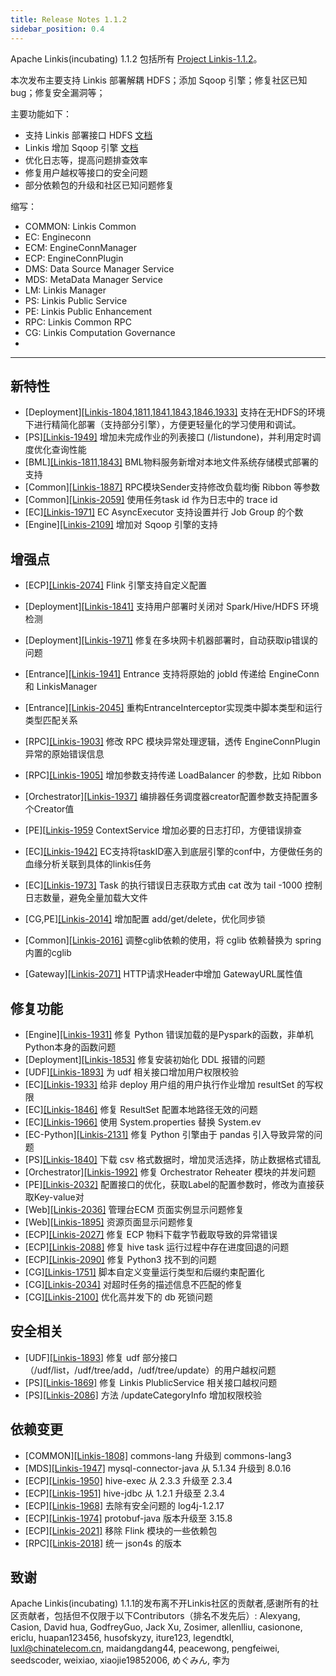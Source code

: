 ```yaml
---
title: Release Notes 1.1.2
sidebar_position: 0.4
--- 
```


Apache Linkis(incubating) 1.1.2 包括所有 [Project Linkis-1.1.2](https://github.com/apache/incubator-linkis/projects/20)。


本次发布主要支持 Linkis 部署解耦 HDFS；添加 Sqoop 引擎；修复社区已知 bug；修复安全漏洞等；

主要功能如下：
* 支持 Linkis 部署接口 HDFS [文档](/deployment/deploy_linkis_without_hdfs.md)
* Linkis 增加 Sqoop 引擎 [文档](/engine_usage/sqoop.md)
* 优化日志等，提高问题排查效率
* 修复用户越权等接口的安全问题
* 部分依赖包的升级和社区已知问题修复

缩写：
- COMMON: Linkis Common
- EC: Engineconn
- ECM: EngineConnManager
- ECP: EngineConnPlugin
- DMS: Data Source Manager Service
- MDS: MetaData Manager Service
- LM:  Linkis Manager
- PS: Linkis Public Service
- PE: Linkis Public Enhancement
- RPC: Linkis Common RPC
- CG: Linkis Computation Governance
- 

---
## 新特性
* \[Deployment][[Linkis-1804,1811,1841,1843,1846,1933]](https://github.com/apache/incubator-linkis/pull/1804) 支持在无HDFS的环境下进行精简化部署（支持部分引擎），方便更轻量化的学习使用和调试。
* \[PS][[Linkis-1949]](https://github.com/apache/incubator-linkis/pull/1949) 增加未完成作业的列表接口 (/listundone)，并利用定时调度优化查询性能
* \[BML][[Linkis-1811,1843]](https://github.com/apache/incubator-linkis/pull/1843) BML物料服务新增对本地文件系统存储模式部署的支持
* \[Common][[Linkis-1887]](https://github.com/apache/incubator-linkis/pull/1887) RPC模块Sender支持修改负载均衡 Ribbon 等参数
* \[Common][[Linkis-2059]](https://github.com/apache/incubator-linkis/issues/2059)  使用任务task id 作为日志中的 trace id
* \[EC][[Linkis-1971]](https://github.com/apache/incubator-linkis/pull/1971) EC AsyncExecutor 支持设置并行 Job Group 的个数
* \[Engine][[Linkis-2109]](https://github.com/apache/incubator-linkis/pull/2109) 增加对 Sqoop 引擎的支持

## 增强点
* \[ECP][[Linkis-2074]](https://github.com/apache/incubator-linkis/issues/2074) Flink 引擎支持自定义配置
* \[Deployment][[Linkis-1841]](https://github.com/apache/incubator-linkis/pull/1841) 支持用户部署时关闭对 Spark/Hive/HDFS 环境检测
* \[Deployment][[Linkis-1971]](https://github.com/apache/incubator-linkis/pull/1989) 修复在多块网卡机器部署时，自动获取ip错误的问题

* \[Entrance][[Linkis-1941]](https://github.com/apache/incubator-linkis/pull/1941) Entrance 支持将原始的 jobId 传递给 EngineConn 和 LinkisManager
* \[Entrance][[Linkis-2045]](https://github.com/apache/incubator-linkis/issues/2045) 重构EntranceInterceptor实现类中脚本类型和运行类型匹配关系
* \[RPC][[Linkis-1903]](https://github.com/apache/incubator-linkis/pull/1903/files) 修改 RPC 模块异常处理逻辑，透传 EngineConnPlugin 异常的原始错误信息
* \[RPC][[Linkis-1905]](https://github.com/apache/incubator-linkis/pull/1905) 增加参数支持传递 LoadBalancer 的参数，比如 Ribbon
* \[Orchestrator][[Linkis-1937]](https://github.com/apache/incubator-linkis/pull/1937) 编排器任务调度器creator配置参数支持配置多个Creator值
* \[PE][[Linkis-1959](https://github.com/apache/incubator-linkis/pull/1959) ContextService 增加必要的日志打印，方便错误排查
* \[EC][[Linkis-1942]](https://github.com/apache/incubator-linkis/pull/1942) EC支持将taskID塞入到底层引擎的conf中，方便做任务的血缘分析关联到具体的linkis任务
* \[EC][[Linkis-1973]](https://github.com/apache/incubator-linkis/pull/1973) Task 的执行错误日志获取方式由 cat 改为 tail -1000 控制日志数量，避免全量加载大文件
* \[CG,PE][[Linkis-2014]](https://github.com/apache/incubator-linkis/pull/2014) 增加配置 add/get/delete，优化同步锁
* \[Common][[Linkis-2016]](https://github.com/apache/incubator-linkis/pull/2016) 调整cglib依赖的使用，将 cglib 依赖替换为 spring 内置的cglib
* \[Gateway][[Linkis-2071]](https://github.com/apache/incubator-linkis/issues/2071) HTTP请求Header中增加 GatewayURL属性值

## 修复功能
* \[Engine][[Linkis-1931]](https://github.com/apache/incubator-linkis/pull/1931) 修复 Python 错误加载的是Pyspark的函数，非单机Python本身的函数问题
* \[Deployment][[Linkis-1853]](https://github.com/apache/incubator-linkis/pull/1853) 修复安装初始化 DDL 报错的问题
* \[UDF][[Linkis-1893]](https://github.com/apache/incubator-linkis/pull/1893) 为 udf 相关接口增加用户权限校验
* \[EC][[Linkis-1933]](https://github.com/apache/incubator-linkis/pull/1933) 给非 deploy 用户组的用户执行作业增加 resultSet 的写权限
* \[EC][[Linkis-1846]](https://github.com/apache/incubator-linkis/pull/1846) 修复 ResultSet 配置本地路径无效的问题
* \[EC][[Linkis-1966]](https://github.com/apache/incubator-linkis/pull/1966) 使用 System.properties 替换 System.ev
* \[EC-Python][[Linkis-2131]](https://github.com/apache/incubator-linkis/pull/2131) 修复 Python 引擎由于 pandas 引入导致异常的问题
* \[PS][[Linkis-1840]](https://github.com/apache/incubator-linkis/pull/1840) 下载 csv 格式数据时，增加灵活选择，防止数据格式错乱
* \[Orchestrator][[Linkis-1992]](https://github.com/apache/incubator-linkis/pull/1992) 修复 Orchestrator Reheater 模块的并发问题
* \[PE][[Linkis-2032]](https://github.com/apache/incubator-linkis/pull/2032) 配置接口的优化，获取Label的配置参数时，修改为直接获取Key-value对
* \[Web][[Linkis-2036]](https://github.com/apache/incubator-linkis/pull/2036) 管理台ECM 页面实例显示问题修复
* \[Web][[Linkis-1895]](https://github.com/apache/incubator-linkis/pull/1895) 资源页面显示问题修复
* \[ECP][[Linkis-2027]](https://github.com/apache/incubator-linkis/pull/2027) 修复 ECP 物料下载字节截取导致的异常错误
* \[ECP][[Linkis-2088]](https://github.com/apache/incubator-linkis/pull/2088) 修复 hive task 运行过程中存在进度回退的问题
* \[ECP][[Linkis-2090]](https://github.com/apache/incubator-linkis/pull/2090) 修复 Python3 找不到的问题
* \[CG][[Linkis-1751]](https://github.com/apache/incubator-linkis/pull/1751) 脚本自定义变量运行类型和后缀约束配置化
* \[CG][[Linkis-2034]](https://github.com/apache/incubator-linkis/pull/2034) 对超时任务的描述信息不匹配的修复
* \[CG][[Linkis-2100]](https://github.com/apache/incubator-linkis/pull/2100) 优化高并发下的 db 死锁问题


## 安全相关
* \[UDF][[Linkis-1893]](https://github.com/apache/incubator-linkis/pull/1893) 修复 udf 部分接口（/udf/list，/udf/tree/add，/udf/tree/update）的用户越权问题
* \[PS][[Linkis-1869]](https://github.com/apache/incubator-linkis/pull/1869) 修复 Linkis PlublicService 相关接口越权问题
* \[PS][[Linkis-2086]](https://github.com/apache/incubator-linkis/pull/2086) 方法 /updateCategoryInfo 增加权限校验

## 依赖变更
* \[COMMON][[Linkis-1808]](https://github.com/apache/incubator-linkis/pull/1808) commons-lang 升级到 commons-lang3
* \[MDS][[Linkis-1947]](https://github.com/apache/incubator-linkis/pull/1947) mysql-connector-java 从 5.1.34 升级到 8.0.16
* \[ECP][[Linkis-1950]](https://github.com/apache/incubator-linkis/pull/1950) hive-exec 从 2.3.3 升级至 2.3.4
* \[ECP][[Linkis-1951]](https://github.com/apache/incubator-linkis/pull/1951) hive-jdbc 从 1.2.1 升级至 2.3.4
* \[ECP][[Linkis-1968]](https://github.com/apache/incubator-linkis/pull/1968) 去除有安全问题的 log4j-1.2.17
* \[ECP][[Linkis-1974]](https://github.com/apache/incubator-linkis/pull/1974) protobuf-java 版本升级至 3.15.8
* \[ECP][[Linkis-2021]](https://github.com/apache/incubator-linkis/pull/2021) 移除 Flink 模块的一些依赖包
* \[RPC][[Linkis-2018]](https://github.com/apache/incubator-linkis/pull/2018) 统一 json4s 的版本

## 致谢
Apache Linkis(incubating) 1.1.1的发布离不开Linkis社区的贡献者,感谢所有的社区贡献者，包括但不仅限于以下Contributors（排名不发先后）: Alexyang, Casion, David hua, GodfreyGuo, Jack Xu, Zosimer, allenlliu, casionone, ericlu, huapan123456, husofskyzy, iture123, legendtkl, luxl@chinatelecom.cn, maidangdang44, peacewong, pengfeiwei, seedscoder, weixiao, xiaojie19852006, めぐみん, 李为